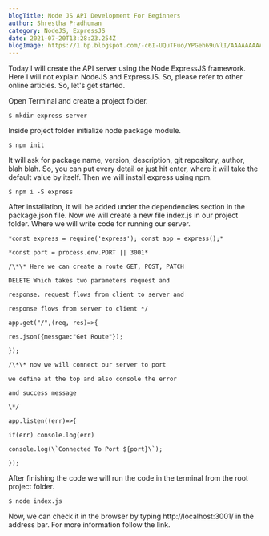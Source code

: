 ```yaml
---
blogTitle: Node JS API Development For Beginners
author: Shrestha Pradhuman
category: NodeJS, ExpressJS
date: 2021-07-20T13:28:23.254Z
blogImage: https://1.bp.blogspot.com/-c6I-UQuTFuo/YPGeh69uVlI/AAAAAAAAAAU/4NQ6wMnwaxoKQCVPar43e4E77bhXnGmoACLcBGAsYHQ/w640-h269/nodeandexpress.png
---
```

Today I will create the API server using the Node ExpressJS framework. Here I will not explain NodeJS and ExpressJS. So, please refer to other online articles. So, let's get started.

Open Terminal and create a project folder.

```
$ mkdir express-server
```

Inside project folder initialize node package module.

```
$ npm init
```

It will ask for package name, version, description, git repository, author, blah blah. So, you can put every detail or just hit enter, where it will take the default value by itself. Then we will install express using npm.

```
$ npm i -S express
```

After installation, it will be added under the dependencies section in the package.json file. Now we will create a new file index.js in our project folder. Where we will write code for running our server.

```
*const express = require('express'); const app = express();*

*const port = process.env.PORT || 3001*

/\*\* Here we can create a route GET, POST, PATCH

DELETE Which takes two parameters request and

response. request flows from client to server and

response flows from server to client */

app.get("/",(req, res)=>{

res.json({messgae:"Get Route"});

});

/\*\* now we will connect our server to port

we define at the top and also console the error

and success message

\*/

app.listen((err)=>{

if(err) console.log(err)

console.log(\`Connected To Port ${port}\`);

});
```

After finishing the code we will run the code in the terminal from the root project folder.

```
$ node index.js
```

Now, we can check it in the browser by typing http://localhost:3001/ in the address bar. For more information follow the link.